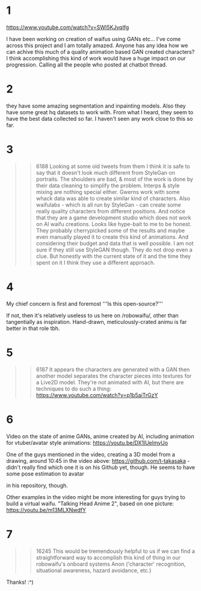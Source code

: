 # 1
https://www.youtube.com/watch?v=SWI5KJvqIfg

I have been working on creation of waifus using GANs etc... I've come across this project and I am totally amazed. Anyone has any idea how we can achive this much of a quality animation based GAN created characters? I think accomplishing this kind of work would have a huge impact on our progression. Calling all the people who posted at chatbot thread.

# 2
they have some amazing segmentation and inpainting models. Also they have some great hq datasets to work with. From what I heard, they seem to have the best data collected so far. I haven't seen any work close to this so far.

# 3
>>6188
Looking at some old tweets from them I think it is safe to say that it doesn't look much different from StyleGan on portraits. The shoulders are bad, & most of the work is done by their data cleaning to simplify the problem. Interps & style mixing are nothing special either. Gwerns work with some whack data was able to create similar kind of characters. Also waifulabs - which is all run by StyleGan - can create some really quality characters from different positions. And notice that they are a game development studio which does not work on AI waifu creations. Looks like hype-bait to me to be honest. They probably cherrypicked some of the results and maybe even manually played it to create this kind of animations. And considering their budget and data that is well possible. I am not sure if they still use StyleGAN though. They do not drop even a clue. But honestly with the current state of it and the time they spent on it I think they use a different approach.

# 4
My chief concern is first and foremost
'''Is this open-source?'''

If not, then it's relatively useless to us here on /robowaifu/, other than tangentially as inspiration. Hand-drawn, meticulously-crated animu is far better in that role tbh.

# 5
>>6187
It appears the characters are generated with a GAN then another model separates the character pieces into textures for a Live2D model. They're not animated with AI, but there are techniques to do such a thing:
https://www.youtube.com/watch?v=p1b5aiTrGzY

# 6
Video on the state of anime GANs, anime created by AI, including animation for vtuber/avatar style animations: https://youtu.be/DX1lUelmyUo



One of the guys mentioned in the video, creating a 3D model from a drawing, around 10:45 in the video above: https://github.com/t-takasaka - didn't really find which one it is on his Github yet, though. He seems to have some pose estimation to avatar 

in his repository, though.



Other examples in the video might be more interesting for guys trying to build a virtual waifu. "Talking Head Anime 2", based on one picture:  https://youtu.be/m13MLXNwdfY

# 7
>>16245
This would be tremendously helpful to us if we can find a straightforward way to accomplish this kind of thing in our robowaifu's onboard systems Anon ('character' recognition, situational awareness, hazard avoidance, etc.)

Thanks! :^)


